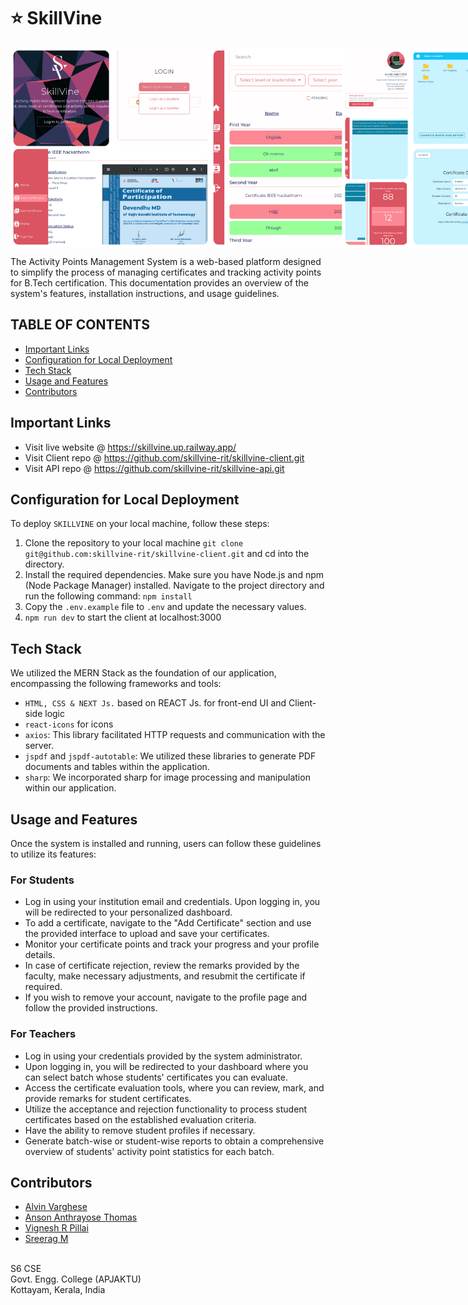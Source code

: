 # :star: SkillVine
<div style="display: flex; flex-direction: row;">
<img src="public/assets/Collage1.png" width="320" alt="ss" />
<img src="public/assets/Collage2.png" width="320" alt="ss" />
<img src="public/assets/Collage3.png" width="320" alt="ss" />
<img src="public/assets/Collage4.png" width="320" alt="ss" />
</div>

The Activity Points Management System is a web-based platform designed to simplify the process of managing certificates and tracking activity points for B.Tech certification. This documentation provides an overview of the system's features, installation instructions, and usage guidelines.

## TABLE OF CONTENTS

- [Important Links](#important-links)
- [Configuration for Local Deployment](#configuration-for-local-deployment)
- [Tech Stack](#tech-stack)
- [Usage and Features](#usage-and-features)
- [Contributors](#contributors)

## Important Links

- Visit live website @ https://skillvine.up.railway.app/
- Visit Client repo @ https://github.com/skillvine-rit/skillvine-client.git
- Visit API repo @ https://github.com/skillvine-rit/skillvine-api.git

## Configuration for Local Deployment

To deploy `SKILLVINE` on your local machine, follow these steps:

1. Clone the repository to your local machine
   `git clone git@github.com:skillvine-rit/skillvine-client.git`
   and cd into the directory.
2. Install the required dependencies. Make sure you have Node.js and npm (Node Package Manager) installed. Navigate to the project directory and run the following command: 
   `npm install`
3. Copy the `.env.example` file to `.env` and update the necessary values.
4. `npm run dev` to start the client at localhost:3000

## Tech Stack
We utilized the MERN Stack as the foundation of our application, encompassing the following frameworks and tools:

- `HTML, CSS & NEXT Js.` based on REACT Js. for front-end UI and Client-side logic
- `react-icons` for icons
- `axios`: This library facilitated HTTP requests and communication with the server.
- `jspdf` and `jspdf-autotable`: We utilized these libraries to generate PDF documents and tables within the application.
- `sharp`: We incorporated sharp for image processing and manipulation within our application.

## Usage and Features

Once the system is installed and running, users can follow these guidelines to utilize its features:

### For Students
- Log in using your institution email and credentials.
Upon logging in, you will be redirected to your personalized dashboard.
- To add a certificate, navigate to the "Add Certificate" section and use the provided interface to upload and save your certificates.
- Monitor your certificate points and track your progress and your profile details.
- In case of certificate rejection, review the remarks provided by the faculty, make necessary adjustments, and resubmit the certificate if required.
- If you wish to remove your account, navigate to the profile page and follow the provided instructions.

### For Teachers
- Log in using your credentials provided by the system administrator.
- Upon logging in, you will be redirected to your dashboard where you can select batch whose students' certificates you can evaluate.
- Access the certificate evaluation tools, where you can review, mark, and provide remarks for student certificates.
- Utilize the acceptance and rejection functionality to process student certificates based on the established evaluation criteria.
- Have the ability to remove student profiles if necessary.
- Generate batch-wise or student-wise reports to obtain a comprehensive overview of students' activity point statistics for each batch.

## Contributors

- [Alvin Varghese](https://github.com/alvin1904)
- [Anson Anthrayose Thomas](https://github.com/Anson369)
- [Vignesh R Pillai](https://github.com/vigneshacks)
- [Sreerag M](https://github.com/sm0483)
<br/>
S6 CSE<br/>
Govt. Engg. College (APJAKTU)<br/>
Kottayam, Kerala, India<br/>

